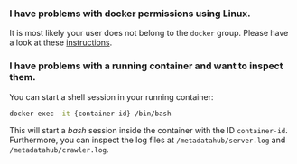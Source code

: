### I have problems with docker permissions using Linux.

It is most likely your user does not belong to the ``docker`` group.
Please have a look at these
[instructions](https://docs.docker.com/engine/install/linux-postinstall/).

### I have problems with a running container and want to inspect them.

You can start a shell session in your running container:

```bash
docker exec -it {container-id} /bin/bash
```

This will start a *bash* session inside the container with the ID
``container-id``. Furthermore, you can inspect the log files at
``/metadatahub/server.log`` and ``/metadatahub/crawler.log``.
